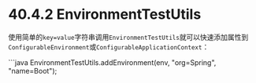 # 40.4.2 EnvironmentTestUtils

使用简单的`key=value`字符串调用`EnvironmentTestUtils`就可以快速添加属性到`ConfigurableEnvironment`或`ConfigurableApplicationContext`：

\`\`\`java EnvironmentTestUtils.addEnvironment\(env, "org=Spring", "name=Boot"\);

